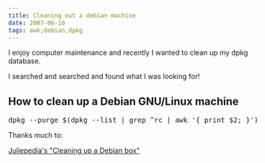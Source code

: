 ```yaml
---
title: Cleaning out a debian machine
date: 2007-06-10
tags: awk,debian,dpkg
---
```

I enjoy computer maintenance and recently I wanted to clean up my dpkg database.

I searched and searched and found what I was looking for!

## How to clean up a Debian GNU/Linux machine
<pre>dpkg --purge $(dpkg --list | grep ^rc | awk '{ print $2; }')</pre>

Thanks much to:

<a href="http://julipedia.blogspot.com/2005/09/cleaning-up-debian-box.html">Juliepedia's "Cleaning up a Debian box"</a>

